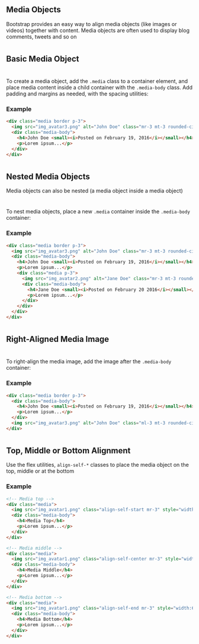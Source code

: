 Media Objects
-------------

Bootstrap provides an easy way to align media objects (like images or videos) together with content. Media objects are often used to display blog comments, tweets and so on

# 

Basic Media Object
------------------

# 

To create a media object, add the `.media` class to a container element, and place media content inside a child container with the `.media-body` class. Add padding and margins as needed, with the spacing utilities:

### Example

``` html
<div class="media border p-3">
  <img src="img_avatar3.png" alt="John Doe" class="mr-3 mt-3 rounded-circle" style="width:60px;">
  <div class="media-body">
    <h4>John Doe <small><i>Posted on February 19, 2016</i></small></h4>
    <p>Lorem ipsum...</p>
  </div>
</div>
```

#  

Nested Media Objects
--------------------

Media objects can also be nested (a media object inside a media object)

# 

To nest media objects, place a new `.media` container inside the `.media-body` container:

### Example

``` html
<div class="media border p-3">
  <img src="img_avatar3.png" alt="John Doe" class="mr-3 mt-3 rounded-circle" style="width:60px;">
  <div class="media-body">
    <h4>John Doe <small><i>Posted on February 19, 2016</i></small></h4>
    <p>Lorem ipsum...</p>
    <div class="media p-3">
      <img src="img_avatar2.png" alt="Jane Doe" class="mr-3 mt-3 rounded-circle" style="width:45px;">
      <div class="media-body">
        <h4>Jane Doe <small><i>Posted on February 20 2016</i></small></h4>
        <p>Lorem ipsum...</p>
      </div>
    </div>
  </div>
</div>
```

#  

Right-Aligned Media Image
-------------------------

# 

To right-align the media image, add the image after the `.media-body` container:

### Example

``` html
<div class="media border p-3">
  <div class="media-body">
    <h4>John Doe <small><i>Posted on February 19, 2016</i></small></h4>
    <p>Lorem ipsum...</p>
  </div>
  <img src="img_avatar3.png" alt="John Doe" class="ml-3 mt-3 rounded-circle" style="width:60px;">
</div>
```

#  

Top, Middle or Bottom Alignment
-------------------------------

Use the flex utilities, `align-self-*` classes to place the media object on the top, middle or at the bottom

### Example

``` html
<!-- Media top -->
<div class="media">
  <img src="img_avatar1.png" class="align-self-start mr-3" style="width:60px">
  <div class="media-body">
    <h4>Media Top</h4>
    <p>Lorem ipsum...</p>
  </div>
</div>

<!-- Media middle -->
<div class="media">
  <img src="img_avatar1.png" class="align-self-center mr-3" style="width:60px">
  <div class="media-body">
    <h4>Media Middle</h4>
    <p>Lorem ipsum...</p>
  </div>
</div>

<!-- Media bottom -->
<div class="media">
  <img src="img_avatar1.png" class="align-self-end mr-3" style="width:60px">
  <div class="media-body">
    <h4>Media Bottom</h4>
    <p>Lorem ipsum...</p>
  </div>
</div>
```